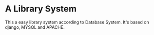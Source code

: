 # A Library System
This a easy library system according to Database System. It's based on django, MYSQL and APACHE.
